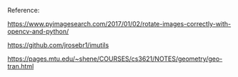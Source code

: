 Reference: 

https://www.pyimagesearch.com/2017/01/02/rotate-images-correctly-with-opencv-and-python/ 

https://github.com/jrosebr1/imutils

https://pages.mtu.edu/~shene/COURSES/cs3621/NOTES/geometry/geo-tran.html
